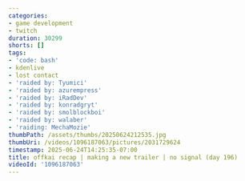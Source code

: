 ```yaml
---
categories:
- game development
- twitch
duration: 30299
shorts: []
tags:
- 'code: bash'
- kdenlive
- lost contact
- 'raided by: Tyumici'
- 'raided by: azurempress'
- 'raided by: iRadDev'
- 'raided by: konradgryt'
- 'raided by: smolblockboi'
- 'raided by: walaber'
- 'raiding: MechaMozie'
thumbPath: /assets/thumbs/20250624212535.jpg
thumbUri: /videos/1096187063/pictures/2031729624
timestamp: 2025-06-24T14:25:35-07:00
title: offkai recap | making a new trailer | no signal (day 196)
videoId: '1096187063'
---
```

